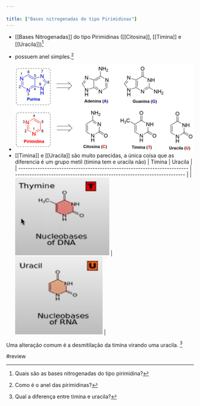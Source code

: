 ```yaml
---

title: ["Bases nitrogenadas do tipo Pirimidinas"]
---
```

+ [[Bases Nitrogenadas]] do tipo Pirimidinas ([[Citosina]], [[Timina]] e [[Uracila]])[^572490]

[^572490]: Quais são as bases nitrogenadas do tipo pirimidina?

+ possuem anel simples.[^524202]

[^524202]: Como é o anel das pirimidinas?

+ ![Pasted image 20210412212636.png](Pasted%20image%2020210412212636.png)
+ [[Timina]] e [[Uracila]] são muito parecidas, a única coisa que as diferencia é um grupo metil (timina tem e uracila não)
| Timina                                                                  | Uracila                                                                 |
| ----------------------------------------------------------------------- | ----------------------------------------------------------------------- |
| ![Pasted image 20210402224803.png](Pasted%20image%2020210402224803.png) | ![Pasted image 20210402224811.png](Pasted%20image%2020210402224811.png) | 

Uma alteração comum é a desmitilação da timina virando uma uracila. [^216268]

[^216268]: Qual a diferença entre timina e uracila?

#review 

